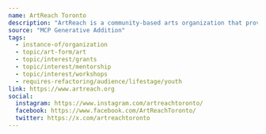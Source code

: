 ```yaml
---
name: ArtReach Toronto
description: "ArtReach is a community-based arts organization that provides grants, workshops, mentorship, and resources to artists and cultural leaders aged 13-29 from equity-deserving populations in Toronto"
source: "MCP Generative Addition"
tags:
  - instance-of/organization
  - topic/art-form/art
  - topic/interest/grants
  - topic/interest/mentorship
  - topic/interest/workshops
  - requires-refactoring/audience/lifestage/youth
link: https://www.artreach.org
social:
  instagram: https://www.instagram.com/artreachtoronto/
  facebook: https://www.facebook.com/ArtReachToronto/
  twitter: https://x.com/artreachtoronto
---
```

